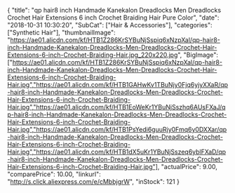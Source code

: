 {
	"title": "qp hair8 inch Handmade Kanekalon Dreadlocks Men Dreadlocks Crochet Hair Extensions 6 inch Crochet Braiding Hair Pure Color",
	"date": "2018-10-31 10:30:20",
	"SubCat": ["Hair & Accessories"],
	"categories": ["Synthetic Hair"],
	"thumbnailImage": "https://ae01.alicdn.com/kf/HTB1Z286KrSYBuNjSspiq6xNzpXal/qp-hair8-inch-Handmade-Kanekalon-Dreadlocks-Men-Dreadlocks-Crochet-Hair-Extensions-6-inch-Crochet-Braiding-Hair.jpg_220x220.jpg",
	"BigImage": ["https://ae01.alicdn.com/kf/HTB1Z286KrSYBuNjSspiq6xNzpXal/qp-hair8-inch-Handmade-Kanekalon-Dreadlocks-Men-Dreadlocks-Crochet-Hair-Extensions-6-inch-Crochet-Braiding-Hair.jpg","https://ae01.alicdn.com/kf/HTB1GAHwKv1TBuNjy0Fjq6yjyXXaR/qp-hair8-inch-Handmade-Kanekalon-Dreadlocks-Men-Dreadlocks-Crochet-Hair-Extensions-6-inch-Crochet-Braiding-Hair.jpg","https://ae01.alicdn.com/kf/HTB1EoWeKr1YBuNjSszhq6AUsFXaJ/qp-hair8-inch-Handmade-Kanekalon-Dreadlocks-Men-Dreadlocks-Crochet-Hair-Extensions-6-inch-Crochet-Braiding-Hair.jpg","https://ae01.alicdn.com/kf/HTB1PsYedi6guuRjy0Fmq6y0DXXar/qp-hair8-inch-Handmade-Kanekalon-Dreadlocks-Men-Dreadlocks-Crochet-Hair-Extensions-6-inch-Crochet-Braiding-Hair.jpg","https://ae01.alicdn.com/kf/HTB1dX5uKr1YBuNjSszeq6yblFXaD/qp-hair8-inch-Handmade-Kanekalon-Dreadlocks-Men-Dreadlocks-Crochet-Hair-Extensions-6-inch-Crochet-Braiding-Hair.jpg"],
	"actualPrice": 9.00,
	"comparePrice": 10.00,
	"linkurl": "http://s.click.aliexpress.com/e/cMbbjgrW",
	"inStock": 121
}
